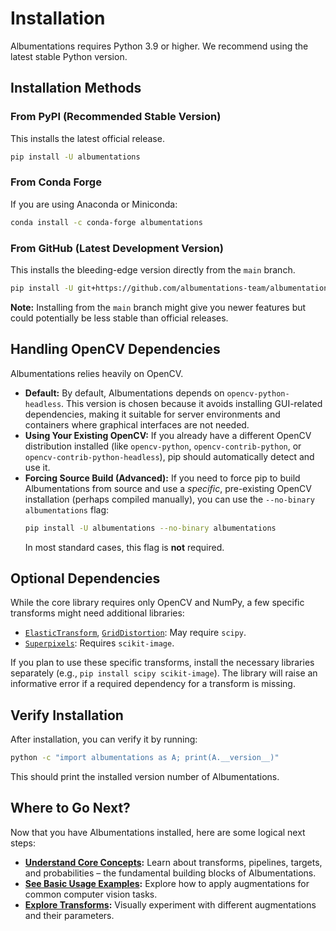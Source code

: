 # Installation

Albumentations requires Python 3.9 or higher. We recommend using the latest stable Python version.

## Installation Methods

### From PyPI (Recommended Stable Version)

This installs the latest official release.

```bash
pip install -U albumentations
```

### From Conda Forge

If you are using Anaconda or Miniconda:

```bash
conda install -c conda-forge albumentations
```

### From GitHub (Latest Development Version)

This installs the bleeding-edge version directly from the `main` branch.

```bash
pip install -U git+https://github.com/albumentations-team/albumentations
```

**Note:** Installing from the `main` branch might give you newer features but could potentially be less stable than official releases.

## Handling OpenCV Dependencies

Albumentations relies heavily on OpenCV.

*   **Default:** By default, Albumentations depends on `opencv-python-headless`. This version is chosen because it avoids installing GUI-related dependencies, making it suitable for server environments and containers where graphical interfaces are not needed.
*   **Using Your Existing OpenCV:** If you already have a different OpenCV distribution installed (like `opencv-python`, `opencv-contrib-python`, or `opencv-contrib-python-headless`), pip should automatically detect and use it.
*   **Forcing Source Build (Advanced):** If you need to force pip to build Albumentations from source and use a *specific*, pre-existing OpenCV installation (perhaps compiled manually), you can use the `--no-binary albumentations` flag:
    ```bash
    pip install -U albumentations --no-binary albumentations
    ```
    In most standard cases, this flag is **not** required.

## Optional Dependencies

While the core library requires only OpenCV and NumPy, a few specific transforms might need additional libraries:

*   [`ElasticTransform`](https://explore.albumentations.ai/transform/ElasticTransform), [`GridDistortion`](https://explore.albumentations.ai/transform/GridDistortion): May require `scipy`.
*   [`Superpixels`](https://explore.albumentations.ai/transform/Superpixels): Requires `scikit-image`.

If you plan to use these specific transforms, install the necessary libraries separately (e.g., `pip install scipy scikit-image`). The library will raise an informative error if a required dependency for a transform is missing.

## Verify Installation

After installation, you can verify it by running:

```bash
python -c "import albumentations as A; print(A.__version__)"
```

This should print the installed version number of Albumentations.

## Where to Go Next?

Now that you have Albumentations installed, here are some logical next steps:

-   **[Understand Core Concepts](../2-core-concepts/index.md):** Learn about transforms, pipelines, targets, and probabilities – the fundamental building blocks of Albumentations.
-   **[See Basic Usage Examples](../3-basic-usage/index.md):** Explore how to apply augmentations for common computer vision tasks.
-   **[Explore Transforms](https://explore.albumentations.ai):** Visually experiment with different augmentations and their parameters.
